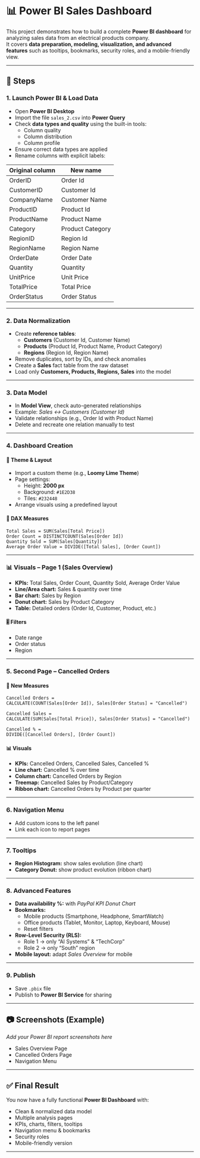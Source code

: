 # 📊 Power BI Sales Dashboard

This project demonstrates how to build a complete **Power BI dashboard** for analyzing sales data from an electrical products company.  
It covers **data preparation, modeling, visualization, and advanced features** such as tooltips, bookmarks, security roles, and a mobile-friendly view.  

---

## 🚀 Steps  

### 1. Launch Power BI & Load Data  
- Open **Power BI Desktop**  
- Import the file `sales_2.csv` into **Power Query**  
- Check **data types and quality** using the built-in tools:  
  - Column quality  
  - Column distribution  
  - Column profile  
- Ensure correct data types are applied  
- Rename columns with explicit labels:  

| Original column | New name |
|-----------------|-----------|
| OrderID         | Order Id |
| CustomerID      | Customer Id |
| CompanyName     | Customer Name |
| ProductID       | Product Id |
| ProductName     | Product Name |
| Category        | Product Category |
| RegionID        | Region Id |
| RegionName      | Region Name |
| OrderDate       | Order Date |
| Quantity        | Quantity |
| UnitPrice       | Unit Price |
| TotalPrice      | Total Price |
| OrderStatus     | Order Status |

---

### 2. Data Normalization  
- Create **reference tables**:  
  - **Customers** (Customer Id, Customer Name)  
  - **Products** (Product Id, Product Name, Product Category)  
  - **Regions** (Region Id, Region Name)  
- Remove duplicates, sort by IDs, and check anomalies  
- Create a **Sales** fact table from the raw dataset  
- Load only **Customers, Products, Regions, Sales** into the model  

---

### 3. Data Model  
- In **Model View**, check auto-generated relationships  
- Example: *Sales ↔ Customers (Customer Id)*  
- Validate relationships (e.g., Order Id with Product Name)  
- Delete and recreate one relation manually to test  

---

### 4. Dashboard Creation  

#### 🎨 Theme & Layout  
- Import a custom theme (e.g., **Loomy Lime Theme**)  
- Page settings:  
  - Height: **2000 px**  
  - Background: `#1E2D38`  
  - Tiles: `#232448`  
- Arrange visuals using a predefined layout  

#### 📐 DAX Measures  

```DAX
Total Sales = SUM(Sales[Total Price])
Order Count = DISTINCTCOUNT(Sales[Order Id])
Quantity Sold = SUM(Sales[Quantity])
Average Order Value = DIVIDE([Total Sales], [Order Count])
```

---

### 📊 Visuals – Page 1 (Sales Overview)  

- **KPIs:** Total Sales, Order Count, Quantity Sold, Average Order Value  
- **Line/Area chart:** Sales & quantity over time  
- **Bar chart:** Sales by Region  
- **Donut chart:** Sales by Product Category  
- **Table:** Detailed orders (Order Id, Customer, Product, etc.)  

#### 🎚 Filters  
- Date range  
- Order status  
- Region  

---

### 5. Second Page – Cancelled Orders  

#### 📐 New Measures  

```DAX
Cancelled Orders =
CALCULATE(COUNT(Sales[Order Id]), Sales[Order Status] = "Cancelled")

Cancelled Sales =
CALCULATE(SUM(Sales[Total Price]), Sales[Order Status] = "Cancelled")

Cancelled % =
DIVIDE([Cancelled Orders], [Order Count])
```

#### 📊 Visuals  
- **KPIs:** Cancelled Orders, Cancelled Sales, Cancelled %  
- **Line chart:** Cancelled % over time  
- **Column chart:** Cancelled Orders by Region  
- **Treemap:** Cancelled Sales by Product/Category  
- **Ribbon chart:** Cancelled Orders by Product per quarter  

---

### 6. Navigation Menu  
- Add custom icons to the left panel  
- Link each icon to report pages  

---

### 7. Tooltips  
- **Region Histogram:** show sales evolution (line chart)  
- **Category Donut:** show product evolution (ribbon chart)  

---

### 8. Advanced Features  
- **Data availability %:** with *PayPal KPI Donut Chart*  
- **Bookmarks:**  
  - Mobile products (Smartphone, Headphone, SmartWatch)  
  - Office products (Tablet, Monitor, Laptop, Keyboard, Mouse)  
  - Reset filters  
- **Row-Level Security (RLS):**  
  - Role 1 → only “AI Systems” & “TechCorp”  
  - Role 2 → only “South” region  
- **Mobile layout:** adapt *Sales Overview* for mobile  

---

### 9. Publish  
- Save `.pbix` file  
- Publish to **Power BI Service** for sharing  

---

## 📷 Screenshots (Example)  
_Add your Power BI report screenshots here_  

- Sales Overview Page  
- Cancelled Orders Page  
- Navigation Menu  

---

## ✅ Final Result  
You now have a fully functional **Power BI Dashboard** with:  
- Clean & normalized data model  
- Multiple analysis pages  
- KPIs, charts, filters, tooltips  
- Navigation menu & bookmarks  
- Security roles  
- Mobile-friendly version  

---
